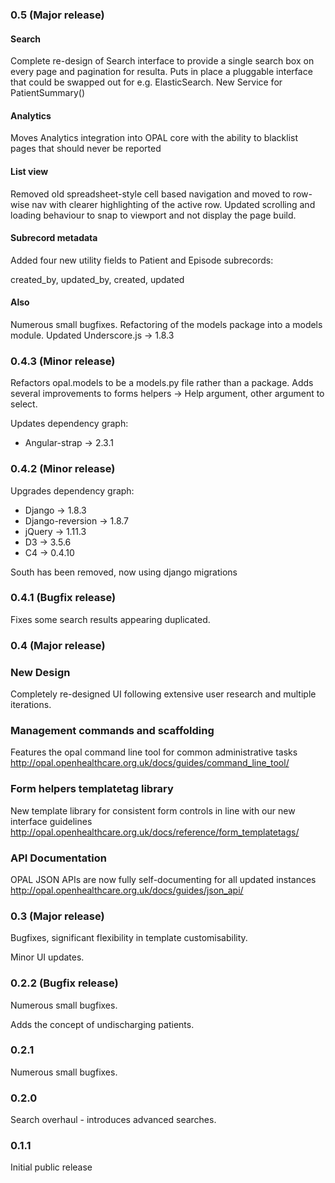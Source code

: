 ### 0.5 (Major release)

#### Search

Complete re-design of Search interface to provide a single search box on every page and pagination for resulta.
Puts in place a pluggable interface that could be swapped out for e.g. ElasticSearch.
New Service for PatientSummary()

#### Analytics

Moves Analytics integration into OPAL core with the ability to blacklist pages that should never be reported

#### List view

Removed old spreadsheet-style cell based navigation and moved to row-wise nav with clearer highlighting of the active row.
Updated scrolling and loading behaviour to snap to viewport and not display the page build.

#### Subrecord metadata

Added four new utility fields to Patient and Episode subrecords: 

created_by, updated_by, created, updated

#### Also

Numerous small bugfixes.
Refactoring of the models package into a models module.
Updated Underscore.js -> 1.8.3

### 0.4.3 (Minor release)

Refactors opal.models to be a models.py file rather than a package.
Adds several improvements to forms helpers -> Help argument, other argument to select.

Updates dependency graph:

* Angular-strap -> 2.3.1

### 0.4.2 (Minor release)

Upgrades dependency graph:

* Django -> 1.8.3
* Django-reversion -> 1.8.7
* jQuery -> 1.11.3
* D3 -> 3.5.6
* C4 -> 0.4.10

South has been removed, now using django migrations

### 0.4.1 (Bugfix release)

Fixes some search results appearing duplicated.

### 0.4 (Major release)

### New Design

Completely re-designed UI following extensive user research and multiple iterations.

### Management commands and scaffolding

Features the opal command line tool for common administrative tasks
http://opal.openhealthcare.org.uk/docs/guides/command_line_tool/

### Form helpers templatetag library

New template library for consistent form controls in line with our new interface guidelines
http://opal.openhealthcare.org.uk/docs/reference/form_templatetags/

### API Documentation


OPAL JSON APIs are now fully self-documenting for all updated instances
http://opal.openhealthcare.org.uk/docs/guides/json_api/

### 0.3 (Major release)

Bugfixes, significant flexibility in template customisability.

Minor UI updates.

### 0.2.2 (Bugfix release)

Numerous small bugfixes.

Adds the concept of undischarging patients.

### 0.2.1

Numerous small bugfixes.


### 0.2.0

Search overhaul - introduces advanced searches.

### 0.1.1

Initial public release

